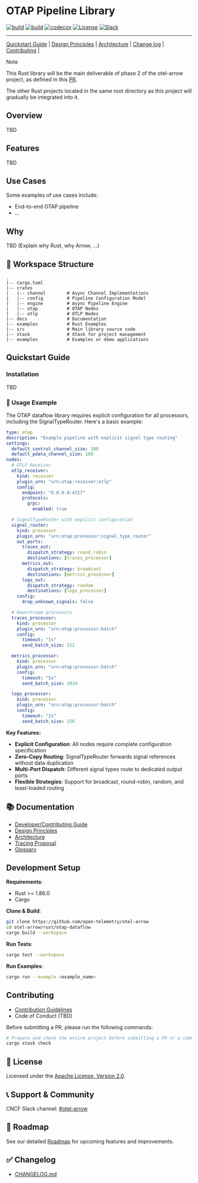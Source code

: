 # OTAP Pipeline Library

[![build](https://github.com/open-telemetry/otel-arrow/actions/workflows/rust-ci.yml/badge.svg)](https://github.com/open-telemetry/otel-arrow/actions/workflows/rust-ci.yml)
[![build](https://github.com/open-telemetry/otel-arrow/actions/workflows/rust-audit.yml/badge.svg)](https://github.com/open-telemetry/otel-arrow/actions/workflows/rust-audit.yml)
[![codecov](https://codecov.io/gh/open-telemetry/otel-arrow/graph/badge.svg?token=tmWKFoMT2G&component=otap-dataflow)](https://codecov.io/gh/open-telemetry/otel-arrow)
[![License](https://img.shields.io/badge/License-Apache_2.0-blue.svg)](https://opensource.org/licenses/Apache-2.0)
[![Slack](https://img.shields.io/badge/Slack-OTEL_Arrow-purple)](https://cloud-native.slack.com/archives/C07S4Q67LTF)

----

[Quickstart Guide]((#-quickstart-guide))
| [Design Principles](docs/design-principles.md)
| [Architecture](docs/architecture.md) | [Change log](CHANGELOG.md)
| [Contributing](CONTRIBUTING.md) |

> [!NOTE]
> This Rust library will be the main deliverable of phase 2 of the
> otel-arrow project, as defined in this
> [PR](https://github.com/open-telemetry/community/pull/2634).
>
> The other Rust projects located in the same root directory as this project
> will gradually be integrated into it.

## Overview

TBD

## Features

TBD

## Use Cases

Some examples of use cases include:

- End-to-end OTAP pipeline
- ...

## Why

TBD (Explain why Rust, why Arrow, ...)

## :construction: Workspace Structure

```text
.
|-- Cargo.toml
|-- crates
|   |-- channel        # Async Channel Implementations
|   |-- config         # Pipeline Configuration Model
|   |-- engine         # Async Pipeline Engine
|   |-- otap           # OTAP Nodes
|   |-- otlp           # OTLP Nodes
|-- docs               # Documentation
|-- examples           # Rust Examples
|-- src                # Main library source code
|-- xtask              # Xtask for project management
|-- examples           # Examples or demo applications
```

## Quickstart Guide

### Installation

TBD

### :dart: Usage Example

The OTAP dataflow library requires explicit configuration for all processors, including the SignalTypeRouter. Here's a basic example:

```yaml
type: otap
description: "Example pipeline with explicit signal type routing"
settings:
  default_control_channel_size: 100
  default_pdata_channel_size: 100
nodes:
  # OTLP Receiver
  otlp_receiver:
    kind: receiver
    plugin_urn: "urn:otap:receiver:otlp"
    config:
      endpoint: "0.0.0.0:4317"
      protocols:
        grpc:
          enabled: true

  # SignalTypeRouter with explicit configuration
  signal_router:
    kind: processor
    plugin_urn: "urn:otap:processor:signal_type_router"
    out_ports:
      traces_out:
        dispatch_strategy: round_robin
        destinations: [traces_processor]
      metrics_out:
        dispatch_strategy: broadcast
        destinations: [metrics_processor]
      logs_out:
        dispatch_strategy: random
        destinations: [logs_processor]
    config:
      drop_unknown_signals: false

  # Downstream processors
  traces_processor:
    kind: processor
    plugin_urn: "urn:otap:processor:batch"
    config:
      timeout: "1s"
      send_batch_size: 512

  metrics_processor:
    kind: processor
    plugin_urn: "urn:otap:processor:batch"
    config:
      timeout: "5s"
      send_batch_size: 1024

  logs_processor:
    kind: processor
    plugin_urn: "urn:otap:processor:batch"
    config:
      timeout: "2s"
      send_batch_size: 256
```

**Key Features:**
- **Explicit Configuration**: All nodes require complete configuration specification
- **Zero-Copy Routing**: SignalTypeRouter forwards signal references without data duplication
- **Multi-Port Dispatch**: Different signal types route to dedicated output ports
- **Flexible Strategies**: Support for broadcast, round-robin, random, and least-loaded routing

## :books: Documentation

- [Developer/Contributing Guide](CONTRIBUTING.md)
- [Design Principles](docs/design-principles.md)
- [Architecture](docs/architecture.md)
- [Tracing Proposal](docs/tracing-proposal.md)
- [Glossary](docs/glossary.md)

## Development Setup

**Requirements**:

- Rust >= 1.86.0
- Cargo

**Clone & Build**:

```bash
git clone https://github.com/open-telemetry/otel-arrow
cd otel-arrow/rust/otap-dataflow
cargo build --workspace
```

**Run Tests**:

```bash
cargo test --workspace
```

**Run Examples**:

```bash
cargo run --example <example_name>
```

## Contributing

- [Contribution Guidelines](CONTRIBUTING.md)
- Code of Conduct (TBD)

Before submitting a PR, please run the following commands:

```bash
# Prepare and check the entire project before submitting a PR or a commit
cargo xtask check
```

## :memo: License

Licensed under the [Apache License, Version 2.0](LICENSE).

## :telephone_receiver: Support & Community

CNCF Slack channel: [#otel-arrow](https://slack.cncf.io/)

## :star2: Roadmap

See our detailed [Roadmap](ROADMAP.md) for upcoming features and improvements.

## :white_check_mark: Changelog

- [CHANGELOG.md](CHANGELOG.md)
